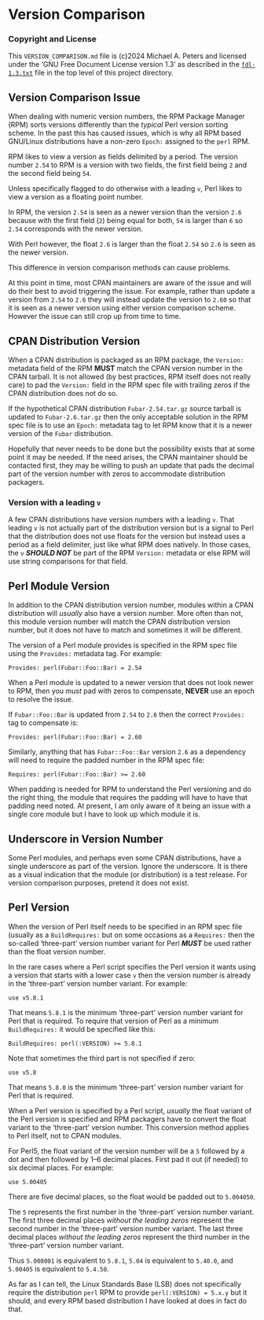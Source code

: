 Version Comparison
==================

### Copyright and License

This `VERSION_COMPARISON.md` file is (c)2024 Michael A. Peters and licensed
under the ‘GNU Free Document License version 1.3’ as described in the
[`fdl-1.3.txt`](fdl-1.3.txt) file in the top level of this project directory.


Version Comparison Issue
------------------------

When dealing with numeric version numbers, the RPM Package Manager (RPM) sorts
versions differently than the *typical* Perl version sorting scheme. In the
past this has caused issues, which is why all RPM based GNU/Linux distributions
have a non-zero `Epoch:` assigned to the `perl` RPM.

RPM likes to view a version as fields delimited by a period. The version number
`2.54` to RPM is a version with two fields, the first field being `2` and the
second field being `54`.

Unless specifically flagged to do otherwise with a leading `v`, Perl likes to
view a version as a floating point number.

In RPM, the version `2.54` is seen as a newer version than the version `2.6`
because with the first field (`2`) being equal for both, `54` is larger than `6`
so `2.54` corresponds with the newer version.

With Perl however, the float `2.6` is larger than the float `2.54` so `2.6` is
seen as the newer version.

This difference in version comparison methods can cause problems.

At this point in time, most CPAN maintainers are aware of the issue and will do
their best to avoid triggering the issue. For example, rather than update a
version from `2.54` to `2.6` they will instead update the version to `2.60` so
that it is seen as a newer version using either version comparison scheme.
However the issue can still crop up from time to time.


CPAN Distribution Version
-------------------------

When a CPAN distribution is packaged as an RPM package, the `Version:` metadata
field of the RPM __MUST__ match the CPAN version number in the CPAN tarball.
It is not allowed (by best practices, RPM itself does not really care) to pad
the `Version:` field in the RPM spec file with trailing zeros if the CPAN
distribution does not do so.

If the hypothetical CPAN distribution `Fubar-2.54.tar.gz` source tarball is
updated to `Fubar-2.6.tar.gz` then the only acceptable solution in the RPM
spec file is to use an `Epoch:` metadata tag to let RPM know that it is a newer
version of the `Fubar` distribution.

Hopefully that never needs to be done but the possibility exists that at some
point it may be needed. If the need arises, the CPAN maintainer should be
contacted first, they may be willing to push an update that pads the decimal
part of the version number with zeros to accommodate distribution packagers.

### Version with a leading `v`

A few CPAN distributions have version numbers with a leading `v`. That leading
`v` is not actually part of the distribution version but is a signal to Perl
that the distribution does not use floats for the version but instead uses a
period as a field delimiter, just like what RPM does natively. In those cases,
the `v` __*SHOULD NOT*__ be part of the RPM `Version:` metadata or else RPM
will use string comparisons for that field.


Perl Module Version
-------------------

In addition to the CPAN distribution version number, modules within a CPAN
distribution will *usually* also have a version number. More often than not,
this module version number will match the CPAN distribution version number, but
it does not have to match and sometimes it will be different.

The version of a Perl module provides is specified in the RPM spec file using
the `Provides:` metadata tag. For example:

    Provides: perl(Fubar::Foo::Bar) = 2.54

When a Perl module is updated to a newer version that does not look newer to
RPM, then you *must* pad with zeros to compensate, __NEVER__ use an epoch to
resolve the issue.

If `Fubar::Foo::Bar` is updated from `2.54` to `2.6` then the correct
`Provides:` tag to compensate is:

    Provides: perl(Fubar::Foo::Bar) = 2.60

Similarly, anything that has `Fubar::Foo::Bar` version `2.6` as a dependency
will need to require the padded number in the RPM spec file:

    Requires: perl(Fubar::Foo::Bar) >= 2.60

When padding is needed for RPM to understand the Perl versioning and do the
right thing, the module that requires the padding will have to have that padding
need noted. At present, I am only aware of it being an issue with a single core
module but I have to look up which module it is.


Underscore in Version Number
----------------------------

Some Perl modules, and perhaps even some CPAN distributions, have a single
underscore as part of the version. Ignore the underscore. It is there as a
visual indication that the module (or distribution) is a test release. For
version comparison purposes, pretend it does not exist.


Perl Version
------------

When the version of Perl itself needs to be specified in an RPM spec file
(usually as a `BuildRequires:` but on some occasions as a `Requires:` then the
so-called ‘three-part’ version number variant for Perl __*MUST*__ be used rather
than the float version number.

In the rare cases where a Perl script specifies the Perl version it wants using
a version that starts with a lower case `v` then the version number is already
in the ‘three-part’ version number variant. For example:

    use v5.8.1

That means `5.8.1` is the minimum ‘three-part’ version number variant for Perl
that is required. To require that version of Perl as a minimum `BuildRequires:`
it would be specified like this:

    BuildRequires: perl(:VERSION) >= 5.8.1

Note that sometimes the third part is not specified if zero:

    use v5.8

That means `5.8.0` is the minimum ‘three-part’ version number variant for Perl
that is required.

When a Perl version is specified by a Perl script, *usually* the float variant
of the Perl version is specified and RPM packagers have to convert the float
variant to the ‘three-part’ version number. This conversion method applies to
Perl itself, not to CPAN modules.

For Perl5, the float variant of the version number will be a `5` followed by a
dot and then followed by 1–6 decimal places. First pad it out (if needed) to
six decimal places. For example:

    use 5.00405

There are five decimal places, so the float would be padded out to `5.004050`.

The `5` represents the first number in the ‘three-part’ version number variant.
The first three decimal places *without the leading zeros* represent the second
number in the ‘three-part’ version number variant. The last three decimal places
*without the leading zeros* represent the third number in the ‘three-part’
version number variant.

Thus `5.008001` is equivalent to `5.8.1`, `5.04` is equivalent to `5.40.0`, and
`5.00405` is equivalent to `5.4.50`.

As far as I can tell, the Linux Standards Base (LSB) does not specifically
require the distribution `perl` RPM to provide `perl(:VERSION) = 5.x.y` but it
should, and every RPM based distribution I have looked at does in fact do that.



















